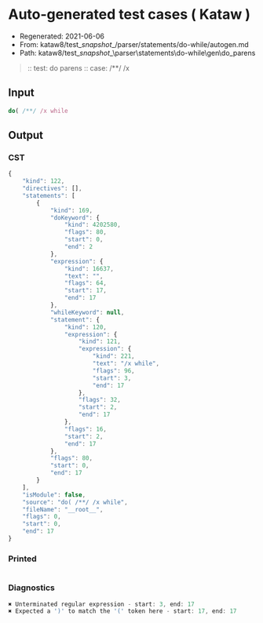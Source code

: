 # Auto-generated test cases ( Kataw )
- Regenerated: 2021-06-06
- From: kataw8/test\__snapshot__/parser/statements/do-while/autogen.md
- Path: kataw8/test\__snapshot__\parser\statements\do-while\gen\do_parens
> :: test: do parens
> :: case: /**/ /x
## Input

`````js
do( /**/ /x while
`````
## Output

### CST

```javascript
{
    "kind": 122,
    "directives": [],
    "statements": [
        {
            "kind": 169,
            "doKeyword": {
                "kind": 4202580,
                "flags": 80,
                "start": 0,
                "end": 2
            },
            "expression": {
                "kind": 16637,
                "text": "",
                "flags": 64,
                "start": 17,
                "end": 17
            },
            "whileKeyword": null,
            "statement": {
                "kind": 120,
                "expression": {
                    "kind": 121,
                    "expression": {
                        "kind": 221,
                        "text": "/x while",
                        "flags": 96,
                        "start": 3,
                        "end": 17
                    },
                    "flags": 32,
                    "start": 2,
                    "end": 17
                },
                "flags": 16,
                "start": 2,
                "end": 17
            },
            "flags": 80,
            "start": 0,
            "end": 17
        }
    ],
    "isModule": false,
    "source": "do( /**/ /x while",
    "fileName": "__root__",
    "flags": 0,
    "start": 0,
    "end": 17
}
```

### Printed

```javascript

```

### Diagnostics

```javascript
✖ Unterminated regular expression - start: 3, end: 17
✖ Expected a ')' to match the '(' token here - start: 17, end: 17

```

